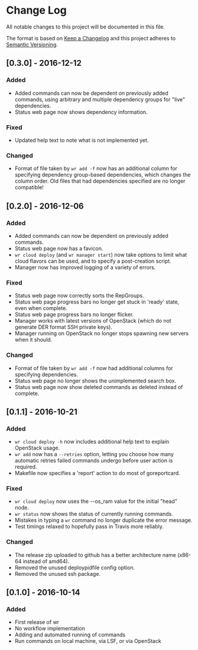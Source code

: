# Change Log
All notable changes to this project will be documented in this file.

The format is based on [Keep a Changelog](http://keepachangelog.com/) and this
project adheres to [Semantic Versioning](http://semver.org/).


## [0.3.0] - 2016-12-12
### Added
- Added commands can now be dependent on previously added commands, using
  arbitrary and multiple dependency groups for "live" dependencies.
- Status web page now shows dependency information.

### Fixed
- Updated help text to note what is not implemented yet.

### Changed
- Format of file taken by `wr add -f` now has an additional column for
  specifying dependency group-based dependencies, which changes the column
  order. Old files that had dependencies specified are no longer compatible!


## [0.2.0] - 2016-12-06
### Added
- Added commands can now be dependent on previously added commands.
- Status web page now has a favicon.
- `wr cloud deploy` (and `wr manager start`) now take options to limit what
  cloud flavors can be used, and to specify a post-creation script.
- Manager now has improved logging of a variety of errors.

### Fixed
- Status web page now correctly sorts the RepGroups.
- Status web page progress bars no longer get stuck in 'ready' state, even when
  complete.
- Status web page progress bars no longer flicker.
- Manager works with latest versions of OpenStack (which do not generate DER
  format SSH private keys).
- Manager running on OpenStack no longer stops spawning new servers when it
  should.

### Changed
- Format of file taken by `wr add -f` now had additional columns for specifying
  dependencies.
- Status web page no longer shows the unimplemented search box.
- Status web page now show deleted commands as deleted instead of complete.


## [0.1.1] - 2016-10-21
### Added
- `wr cloud deploy -h` now includes additional help text to explain OpenStack
  usage.
- `wr add` now has a `--retries` option, letting you choose how many automatic
  retries failed commands undergo before user action is required.
- Makefile now specifies a 'report' action to do most of goreportcard.

### Fixed
- `wr cloud deploy` now uses the --os_ram value for the initial "head" node.
- `wr status` now shows the status of currently running commands.
- Mistakes in typing a `wr` command no longer duplicate the error message.
- Test timings relaxed to hopefully pass in Travis more reliably.

### Changed
- The release zip uploaded to github has a better architecture name (x86-64
  instead of amd64).
- Removed the unused deploypidfile config option.
- Removed the unused ssh package.


## [0.1.0] - 2016-10-14
### Added
- First release of wr
- No workflow implementation
- Adding and automated running of commands
- Run commands on local machine, via LSF, or via OpenStack

